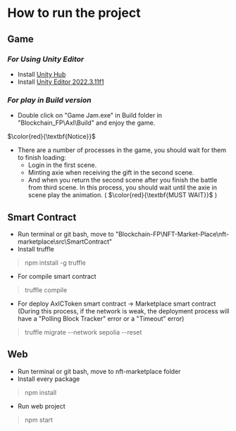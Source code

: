# How to run the project
## Game
### *For Using Unity Editor*
- Install [Unity Hub](https://unity.com/download)
- Install [Unity Editor 2022.3.11f1](https://unity.com/releases/editor/whats-new/2022.3.11#release-notes)

### *For play in Build version*
- Double click on "Game Jam.exe" in Build folder in "Blockchain_FP\AxI\Build" and enjoy the game.

$\color{red}{\textbf{Notice}}$
- There are a number of processes in the game, you should wait for them to finish loading:
  - Login in the first scene.
  - Minting axie when receiving the gift in the second scene.
  - And when you return the second scene after you finish the battle from third scene. In this process, you should wait until the axie in scene play the animation. ( $\color{red}{\textbf{MUST WAIT}}$ )

## Smart Contract
- Run terminal or git bash, move to "Blockchain-FP\NFT-Market-Place\nft-marketplace\src\SmartContract"
- Install truffle
> npm intstall -g truffle

- For compile smart contract
> truffle compile

- For deploy AxICToken smart contract -> Marketplace smart contract (During this process, if the network is weak, the deployment process will have a "Polling Block Tracker" error or a "Timeout" error)
> truffle migrate --network sepolia --reset

## Web
- Run terminal or git bash, move to nft-marketplace folder
- Install every package
> npm install

- Run web project
> npm start
